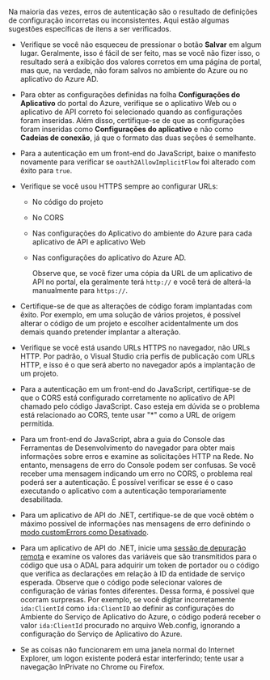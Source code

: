 Na maioria das vezes, erros de autenticação são o resultado de definições de configuração incorretas ou inconsistentes. Aqui estão algumas sugestões específicas de itens a ser verificados.

* Verifique se você não esqueceu de pressionar o botão **Salvar** em algum lugar. Geralmente, isso é fácil de ser feito, mas se você não fizer isso, o resultado será a exibição dos valores corretos em uma página de portal, mas que, na verdade, não foram salvos no ambiente do Azure ou no aplicativo do Azure AD.
* Para obter as configurações definidas na folha **Configurações do Aplicativo** do portal do Azure, verifique se o aplicativo Web ou o aplicativo de API correto foi selecionado quando as configurações foram inseridas.  Além disso, certifique-se de que as configurações foram inseridas como **Configurações do aplicativo** e não como **Cadeias de conexão**, já que o formato das duas seções é semelhante.
* Para a autenticação em um front-end do JavaScript, baixe o manifesto novamente para verificar se `oauth2AllowImplicitFlow` foi alterado com êxito para `true`.
* Verifique se você usou HTTPS sempre ao configurar URLs:
  
  * No código do projeto
  * No CORS
  * Nas configurações do Aplicativo do ambiente do Azure para cada aplicativo de API e aplicativo Web
  * Nas configurações do aplicativo do Azure AD.
    
    Observe que, se você fizer uma cópia da URL de um aplicativo de API no portal, ela geralmente terá `http://` e você terá de alterá-la manualmente para `https://`.
* Certifique-se de que as alterações de código foram implantadas com êxito. Por exemplo, em uma solução de vários projetos, é possível alterar o código de um projeto e escolher acidentalmente um dos demais quando pretender implantar a alteração.
* Verifique se você está usando URLs HTTPS no navegador, não URLs HTTP. Por padrão, o Visual Studio cria perfis de publicação com URLs HTTP, e isso é o que será aberto no navegador após a implantação de um projeto.
* Para a autenticação em um front-end do JavaScript, certifique-se de que o CORS está configurado corretamente no aplicativo de API chamado pelo código JavaScript. Caso esteja em dúvida se o problema está relacionado ao CORS, tente usar "*" como a URL de origem permitida. 
* Para um front-end do JavaScript, abra a guia do Console das Ferramentas de Desenvolvimento do navegador para obter mais informações sobre erros e examine as solicitações HTTP na Rede. No entanto, mensagens de erro do Console podem ser confusas. Se você receber uma mensagem indicando um erro no CORS, o problema real poderá ser a autenticação. É possível verificar se esse é o caso executando o aplicativo com a autenticação temporariamente desabilitada.
* Para um aplicativo de API do .NET, certifique-se de que você obtém o máximo possível de informações nas mensagens de erro definindo o [modo customErrors como Desativado](../articles/app-service-web/web-sites-dotnet-troubleshoot-visual-studio.md#remoteview).
* Para um aplicativo de API do .NET, inicie uma [sessão de depuração remota](../articles/app-service-web/web-sites-dotnet-troubleshoot-visual-studio.md#remotedebug) e examine os valores das variáveis que são transmitidos para o código que usa o ADAL para adquirir um token de portador ou o código que verifica as declarações em relação à ID da entidade de serviço esperada. Observe que o código pode selecionar valores de configuração de várias fontes diferentes. Dessa forma, é possível que ocorram surpresas. Por exemplo, se você digitar incorretamente `ida:ClientId` como `ida:ClientID` ao definir as configurações do Ambiente do Serviço de Aplicativo do Azure, o código poderá receber o valor `ida:ClientId` procurado no arquivo Web.config, ignorando a configuração do Serviço de Aplicativo do Azure. 
* Se as coisas não funcionarem em uma janela normal do Internet Explorer, um logon existente poderá estar interferindo; tente usar a navegação InPrivate no Chrome ou Firefox.

